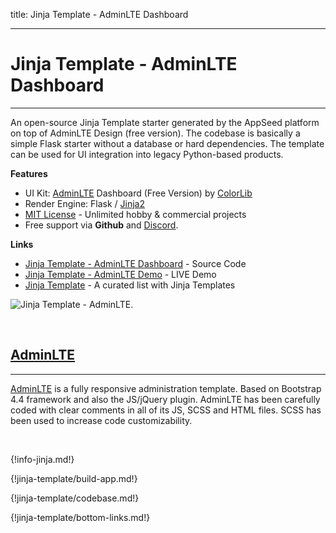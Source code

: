 title: Jinja Template - AdminLTE Dashboard

---

# Jinja Template - AdminLTE Dashboard
---

An open-source Jinja Template starter generated by the AppSeed platform on top of AdminLTE Design (free version). The codebase is basically a simple Flask starter without a database or hard dependencies. The template can be used for UI integration into legacy Python-based products. 

**Features**

- UI Kit: [AdminLTE](https://appseed.us/adminlte) Dashboard (Free Version) by [ColorLib](https://appseed.us/agency/colorlib)
- Render Engine: Flask / [Jinja2](https://jinja.palletsprojects.com/)
- [MIT License](https://github.com/app-generator/license-mit) - Unlimited hobby & commercial projects
- Free support via **Github** and [Discord](https://discord.gg/fZC6hup).

**Links**

- [Jinja Template - AdminLTE Dashboard](https://github.com/app-generator/jinja2-adminlte) - Source Code
- [Jinja Template - AdminLTE Demo](https://jinja2-adminlte.appseed.us/) - LIVE Demo
- [Jinja Template](https://github.com/app-generator/jinja-template) - A curated list with Jinja Templates

![Jinja Template - AdminLTE.](https://raw.githubusercontent.com/app-generator/jinja2-adminlte/master/media/jinja2-adminlte-screen.png)

<br />

## [AdminLTE](https://appseed.us/adminlte)
---

[AdminLTE](https://appseed.us/adminlte) is a fully responsive administration template. Based on Bootstrap 4.4 framework and also the JS/jQuery plugin. AdminLTE has been carefully coded with clear comments in all of its JS, SCSS and HTML files. SCSS has been used to increase code customizability.

<br />

{!info-jinja.md!}

{!jinja-template/build-app.md!}

{!jinja-template/codebase.md!}

{!jinja-template/bottom-links.md!}
